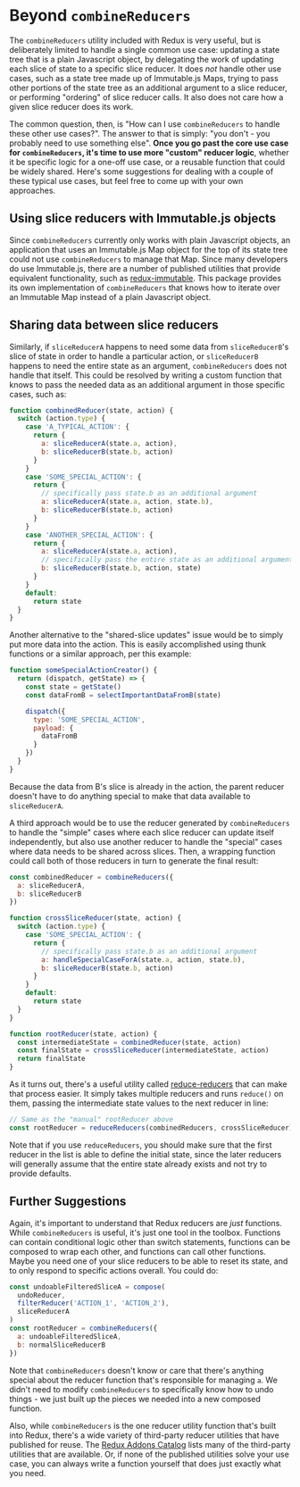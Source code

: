 # Beyond `combineReducers`

The `combineReducers` utility included with Redux is very useful, but is deliberately limited to handle a single common use case: updating a state tree that is a plain Javascript object, by delegating the work of updating each slice of state to a specific slice reducer. It does _not_ handle other use cases, such as a state tree made up of Immutable.js Maps, trying to pass other portions of the state tree as an additional argument to a slice reducer, or performing "ordering" of slice reducer calls. It also does not care how a given slice reducer does its work.

The common question, then, is "How can I use `combineReducers` to handle these other use cases?". The answer to that is simply: "you don't - you probably need to use something else". **Once you go past the core use case for `combineReducers`, it's time to use more "custom" reducer logic**, whether it be specific logic for a one-off use case, or a reusable function that could be widely shared. Here's some suggestions for dealing with a couple of these typical use cases, but feel free to come up with your own approaches.

## Using slice reducers with Immutable.js objects

Since `combineReducers` currently only works with plain Javascript objects, an application that uses an Immutable.js Map object for the top of its state tree could not use `combineReducers` to manage that Map. Since many developers do use Immutable.js, there are a number of published utilities that provide equivalent functionality, such as [redux-immutable](https://github.com/gajus/redux-immutable). This package provides its own implementation of `combineReducers` that knows how to iterate over an Immutable Map instead of a plain Javascript object.

## Sharing data between slice reducers

Similarly, if `sliceReducerA` happens to need some data from `sliceReducerB`'s slice of state in order to handle a particular action, or `sliceReducerB` happens to need the entire state as an argument, `combineReducers` does not handle that itself. This could be resolved by writing a custom function that knows to pass the needed data as an additional argument in those specific cases, such as:

```js
function combinedReducer(state, action) {
  switch (action.type) {
    case 'A_TYPICAL_ACTION': {
      return {
        a: sliceReducerA(state.a, action),
        b: sliceReducerB(state.b, action)
      }
    }
    case 'SOME_SPECIAL_ACTION': {
      return {
        // specifically pass state.b as an additional argument
        a: sliceReducerA(state.a, action, state.b),
        b: sliceReducerB(state.b, action)
      }
    }
    case 'ANOTHER_SPECIAL_ACTION': {
      return {
        a: sliceReducerA(state.a, action),
        // specifically pass the entire state as an additional argument
        b: sliceReducerB(state.b, action, state)
      }
    }
    default:
      return state
  }
}
```

Another alternative to the "shared-slice updates" issue would be to simply put more data into the action. This is easily accomplished using thunk functions or a similar approach, per this example:

```js
function someSpecialActionCreator() {
  return (dispatch, getState) => {
    const state = getState()
    const dataFromB = selectImportantDataFromB(state)

    dispatch({
      type: 'SOME_SPECIAL_ACTION',
      payload: {
        dataFromB
      }
    })
  }
}
```

Because the data from B's slice is already in the action, the parent reducer doesn't have to do anything special to make that data available to `sliceReducerA`.

A third approach would be to use the reducer generated by `combineReducers` to handle the "simple" cases where each slice reducer can update itself independently, but also use another reducer to handle the "special" cases where data needs to be shared across slices. Then, a wrapping function could call both of those reducers in turn to generate the final result:

```js
const combinedReducer = combineReducers({
  a: sliceReducerA,
  b: sliceReducerB
})

function crossSliceReducer(state, action) {
  switch (action.type) {
    case 'SOME_SPECIAL_ACTION': {
      return {
        // specifically pass state.b as an additional argument
        a: handleSpecialCaseForA(state.a, action, state.b),
        b: sliceReducerB(state.b, action)
      }
    }
    default:
      return state
  }
}

function rootReducer(state, action) {
  const intermediateState = combinedReducer(state, action)
  const finalState = crossSliceReducer(intermediateState, action)
  return finalState
}
```

As it turns out, there's a useful utility called [reduce-reducers](https://github.com/acdlite/reduce-reducers) that can make that process easier. It simply takes multiple reducers and runs `reduce()` on them, passing the intermediate state values to the next reducer in line:

```js
// Same as the "manual" rootReducer above
const rootReducer = reduceReducers(combinedReducers, crossSliceReducer)
```

Note that if you use `reduceReducers`, you should make sure that the first reducer in the list is able to define the initial state, since the later reducers will generally assume that the entire state already exists and not try to provide defaults.

## Further Suggestions

Again, it's important to understand that Redux reducers are _just_ functions. While `combineReducers` is useful, it's just one tool in the toolbox. Functions can contain conditional logic other than switch statements, functions can be composed to wrap each other, and functions can call other functions. Maybe you need one of your slice reducers to be able to reset its state, and to only respond to specific actions overall. You could do:

```js
const undoableFilteredSliceA = compose(
  undoReducer,
  filterReducer('ACTION_1', 'ACTION_2'),
  sliceReducerA
)
const rootReducer = combineReducers({
  a: undoableFilteredSliceA,
  b: normalSliceReducerB
})
```

Note that `combineReducers` doesn't know or care that there's anything special about the reducer function that's responsible for managing `a`. We didn't need to modify `combineReducers` to specifically know how to undo things - we just built up the pieces we needed into a new composed function.

Also, while `combineReducers` is the one reducer utility function that's built into Redux, there's a wide variety of third-party reducer utilities that have published for reuse. The [Redux Addons Catalog](https://github.com/markerikson/redux-ecosystem-links) lists many of the third-party utilities that are available. Or, if none of the published utilities solve your use case, you can always write a function yourself that does just exactly what you need.
